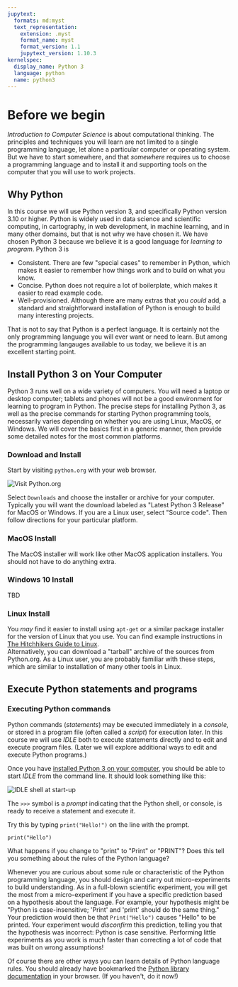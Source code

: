 ```yaml
---
jupytext:
  formats: md:myst
  text_representation:
    extension: .myst
    format_name: myst
    format_version: 1.1
    jupytext_version: 1.10.3
kernelspec:
  display_name: Python 3
  language: python
  name: python3
---
```


# Before we begin

_Introduction to Computer Science_ is about
computational thinking.  The principles and techniques
you will learn are not limited to a single programming
language, let alone a particular computer or operating system.
But we have to start somewhere, and that _somewhere_
requires us to choose a programming language and to
install it and supporting tools on the computer that
you will use to work projects. 

## Why Python

In this course we will use Python version 3, and 
specifically Python version 3.10 or higher. 
Python is widely used in data science and scientific
computing, in cartography, in web development,
in machine learning, and in many other domains, but
that is not why we have chosen it. We have chosen Python 3 because 
we believe it is a good language for _learning to program_.   Python 
3 is 

- Consistent.  There are few "special cases" to remember in Python,
  which makes it easier to remember how things work and to build on 
  what you know. 
- Concise.  Python does not require a lot of boilerplate, which 
  makes it easier to read example code. 
- Well-provisioned.  Although there are many extras that you _could_ 
  add, a standard and straightforward installation of Python is 
  enough to build many interesting projects.

That is not to say that Python is a perfect language.  It is 
certainly not the only programming language you will ever want or 
need to learn.   But among the programming langauges available to us 
today, we believe it is an excellent starting point. 

## Install Python 3 on Your Computer

Python 3 runs well on a wide variety of computers.  You will 
need a laptop or desktop computer; tablets and phones will not be a 
good environment for learning to program in Python.  The precise 
steps for installing Python 3, as well as the precise commands for 
starting Python programming tools, necessarily varies depending on 
whether you are using Linux, MacOS, or Windows.   We will cover 
the basics first in a generic manner, then provide some detailed 
notes for the most common platforms. 

### Download and Install

Start by visiting `python.org` with your web browser.

![Visit Python.org](img/python-org.png)

Select `Downloads` and choose the installer or archive for your
computer.  Typically you will want the download labeled as "Latest 
Python 3 Release" for MacOS or Windows.  If you are a Linux user, 
select "Source code".  Then follow directions for your particular 
platform. 

### MacOS Install

The MacOS installer will work like other MacOS application 
installers. You should not have to do anything extra. 

### Windows 10 Install

TBD

### Linux Install

You _may_ find it easier to install using `apt-get` or a similar 
package installer for the version of Linux that you use.  You can 
find example instructions in 
[The Hitchhikers Guide to Linux](https://docs.python-guide.org/starting/install3/linux/).   
Alternatively, you can download a "tarball" archive of the sources from
Python.org.   As a Linux user, you are probably familiar with these 
steps, which are similar to installation of many other tools in Linux. 

## Execute Python statements and programs

### Executing Python commands

Python commands (_statements_) may be executed immediately in a 
_console_, or stored in a program file (often called a _script_) for 
execution later.  In this course we will use _IDLE_ both to execute
statements directly and to edit and execute program files. (Later we 
will explore additional ways to edit and execute Python programs.)

Once you have 
[installed Python 3 on your computer](./01-0-Ready.md), you 
should be able to start _IDLE_ from the command line.  It should look 
something like this: 

![IDLE shell at start-up](img/IDLE.png)

The `>>>` symbol is a _prompt_ indicating that
the Python shell, or console, is ready to
receive a statement and execute it. 

Try this by typing `print("Hello!")` on the
line with the prompt. 

```{code-cell} python3
print("Hello")
```

What happens if you change to "print" to "Print" or "PRINT"?  Does 
this tell you something about the rules of the Python language? 

Whenever you are curious about some rule or characteristic of the 
Python programming language, you should design and carry out 
micro-experiments to build understanding.  As in a full-blown 
scientific experiment, you will get the most from a micro-experiment 
if you have a specific prediction based on a hypothesis about the 
language.  For example, your hypothesis might be "Python is 
case-insensitive; 'Print' and 'print' should do the same thing."  
Your prediction would then be that `Print("Hello")` causes "Hello" 
to be printed.  Your experiment would _disconfirm_ this prediction, 
telling you that the hypothesis was incorrect:  Python is case 
sensitive.  Performing little experiments as you work is much faster 
than correcting a lot of code that was built on wrong assumptions! 

Of course there are other ways you can learn details of Python 
language rules. You should already have bookmarked the 
[Python library documentation](https://docs.python.org/3/library/index.html)
in your browser.  (If you haven't, do it now!)  